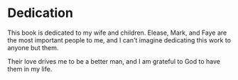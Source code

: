 # Dedication

This book is dedicated to my wife and children.
Elease, Mark, and Faye are the most important people to me,
and I can't imagine dedicating this work to anyone but them.

Their love drives me to be a better man,
and I am grateful to God to have them in my life.
